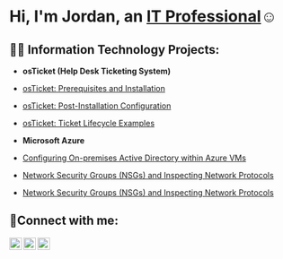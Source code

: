   <h1>Hi, I'm Jordan, an <a href="https://www.linkedin.com/in/jordan-harris-618293273">IT Professional</a>☺</h1>

  <h2>👨‍💻 Information Technology Projects:</h2>
  
  - <b>osTicket (Help Desk Ticketing System)</b>
  - [osTicket: Prerequisites and Installation](https://github.com/joshmadakorcc/osticket-prereqs)
  - [osTicket: Post-Installation Configuration](https://github.com/joshmadakorcc/post-install-config)
  - [osTicket: Ticket Lifecycle Examples](https://github.com/joshmadakorcc/ticket-lifecycle)
  
  - <b>Microsoft Azure</b>
  - [Configuring On-premises Active Directory within Azure VMs](https://github.com/joshmadakorcc/configure-ad)
  - [Network Security Groups (NSGs) and Inspecting Network Protocols](https://github.com/joshmadakorcc/azure-network-protols)
  - [Network Security Groups (NSGs) and Inspecting Network Protocols](https://github.com/joshmadakorcc/azure-network-protocols)

<h2>🤳Connect with me:</h2>

  [<img align="left" alt="Jordan | Twitter" width="22px" src="https://cdn.jsdelivr.net/npm/simple-icons@v3/icons/twitter.svg" />][twitter]
  [<img align="left" alt="Jordan | LinkedIn" width="22px" src="https://cdn.jsdelivr.net/npm/simple-icons@v3/icons/linkedin.svg" />][linkedin]
  [<img align="left" alt="Jordan | Instagram" width="22px" src="https://cdn.jsdelivr.net/npm/simple-icons@v3/icons/instagram.svg" />][instagram]

  [twitter]: https://twitter.com/Harrisjordandev
  [instagram]: https://www.instagram.com/jharristech/
  [linkedin]: https://www.linkedin.com/in/jordan-harris-618293273/
